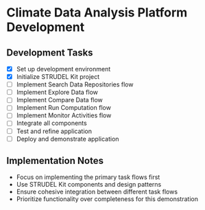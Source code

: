 # Climate Data Analysis Platform Development

## Development Tasks
- [x] Set up development environment
- [x] Initialize STRUDEL Kit project
- [ ] Implement Search Data Repositories flow
- [ ] Implement Explore Data flow
- [ ] Implement Compare Data flow
- [ ] Implement Run Computation flow
- [ ] Implement Monitor Activities flow
- [ ] Integrate all components
- [ ] Test and refine application
- [ ] Deploy and demonstrate application

## Implementation Notes
- Focus on implementing the primary task flows first
- Use STRUDEL Kit components and design patterns
- Ensure cohesive integration between different task flows
- Prioritize functionality over completeness for this demonstration